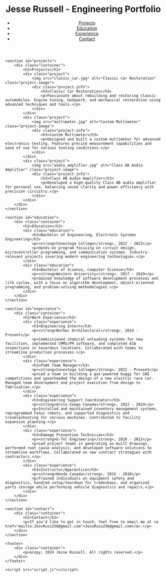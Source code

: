 <!DOCTYPE html>
<html lang="en">
<head>
    <meta charset="UTF-8">
    <meta name="viewport" content="width=device-width, initial-scale=1.0">
    <title>Jesse Russell - Engineering Portfolio</title>
    <link rel="stylesheet" href="style.css">
</head>
<body>
    <header>
        <div class="container">
            <h1>Jesse Russell - Engineering Portfolio</h1>
            <nav>
                <ul>
                    <li><a href="#projects">Projects</a></li>
                    <li><a href="#education">Education</a></li>
                    <li><a href="#experience">Experience</a></li>
                    <li><a href="#contact">Contact</a></li>
                </ul>
            </nav>
        </div>
    </header>

    <section id="projects">
        <div class="container">
            <h2>Projects</h2>
            <div class="project">
                <img src="classic_car.jpg" alt="Classic Car Restoration" class="project-image">
                <div class="project-info">
                    <h3>Classic Car Restoration</h3>
                    <p>Passionate about rebuilding and restoring classic automobiles. Engine tuning, bodywork, and mechanical restoration using advanced techniques and tools.</p>
                </div>
            </div>
            <div class="project">
                <img src="multimeter.jpg" alt="Custom Multimeter" class="project-image">
                <div class="project-info">
                    <h3>Custom Multimeter</h3>
                    <p>Designed and built a custom multimeter for advanced electronics testing. Features precise measurement capabilities and ease of use for various testing conditions.</p>
                </div>
            </div>
            <div class="project">
                <img src="audio_amplifier.jpg" alt="Class AB Audio Amplifier" class="project-image">
                <div class="project-info">
                    <h3>Class AB Audio Amplifier</h3>
                    <p>Developed a high-quality Class AB audio amplifier for personal use, balancing sound clarity and power efficiency with precision circuitry.</p>
                </div>
            </div>
        </div>
    </section>

    <section id="education">
        <div class="container">
            <h2>Education</h2>
            <div class="education">
                <h3>Bachelor of Engineering, Electronic Systems Engineering</h3>
                <p><strong>Conestoga College</strong>, 2022 - 2023</p>
                <p>Hands-on program focusing on circuit design, microcontroller programming, and communication systems. Industry-relevant projects covering modern engineering technologies.</p>
            </div>
            <div class="education">
                <h3>Bachelor of Science, Computer Science</h3>
                <p><strong>Western University</strong>, 2017 - 2019</p>
                <p>Gained knowledge of software development processes and life cycles, with a focus on algorithm development, object-oriented programming, and problem-solving methodologies.</p>
            </div>
        </div>
    </section>

    <section id="experience">
        <div class="container">
            <h2>Work Experience</h2>
            <div class="experience">
                <h3>Engineering Intern</h3>
                <p><strong>Norbec Architectural</strong>, 2024 - Present</p>
                <p>Commissioned chemical unloading systems for new facilities, implemented CMMS/PM software, and completed ESA inspections in hazardous locations. Collaborated with teams to streamline production processes.</p>
            </div>
            <div class="experience">
                <h3>FSAE Team Manager</h3>
                <p><strong>Conestoga College</strong>, 2022 - Present</p>
                <p>Led a team in building a gas-powered buggy for SAE competitions and spearheaded the design of a new electric race car. Managed team development and project execution from design to fabrication.</p>
            </div>
            <div class="experience">
                <h3>Engineering Support Coordinator</h3>
                <p><strong>Arvin-Sango Canada</strong>, 2022 - 2024</p>
                <p>Installed and maintained inventory management systems, reprogrammed Fanuc robots, and supported diagnostics and troubleshooting for various machines. Contributed to facility expansion planning.</p>
            </div>
            <div class="experience">
                <h3>Damage Prevention Technician</h3>
                <p><strong>G-Tel Engineering</strong>, 2018 - 2022</p>
                <p>Led project teams in generating as-built drawings, performed root cause analysis, and developed software solutions to streamline workflows. Collaborated on new contract strategies with contractors.</p>
            </div>
            <div class="experience">
                <h3>Instructor/Apprentice</h3>
                <p><strong>Honda Canada</strong>, 2015 - 2018</p>
                <p>Trained individuals on equipment safety and diagnostics, handled setup/teardown for tradeshows, and organized parts storage while performing vehicle diagnostics and repairs.</p>
            </div>
        </div>
    </section>

    <section id="contact">
        <div class="container">
            <h2>Contact</h2>
            <p>If you'd like to get in touch, feel free to email me at <a href="mailto:JessRuss256@gmail.com">JessRuss256@gmail.com</a>.</p>
        </div>
    </section>

    <footer>
        <div class="container">
            <p>&copy; 2024 Jesse Russell. All rights reserved.</p>
        </div>
    </footer>

    <script src="script.js"></script>
</body>
</html>
